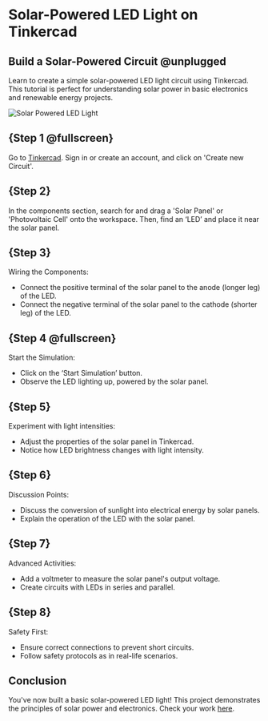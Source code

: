 # Solar-Powered LED Light on Tinkercad

## Build a Solar-Powered Circuit @unplugged

Learn to create a simple solar-powered LED light circuit using Tinkercad. This tutorial is perfect for understanding solar power in basic electronics and renewable energy projects.

![Solar Powered LED Light](/static/tinkercad/solar-powered-led-light/simulation.gif)

## {Step 1 @fullscreen}

Go to [Tinkercad](https://www.tinkercad.com). Sign in or create an account, and click on 'Create new Circuit'.

## {Step 2}

In the components section, search for and drag a 'Solar Panel' or 'Photovoltaic Cell' onto the workspace. Then, find an ‘LED’ and place it near the solar panel.

## {Step 3}

Wiring the Components:
- Connect the positive terminal of the solar panel to the anode (longer leg) of the LED.
- Connect the negative terminal of the solar panel to the cathode (shorter leg) of the LED.

## {Step 4 @fullscreen}

Start the Simulation:
- Click on the ‘Start Simulation’ button.
- Observe the LED lighting up, powered by the solar panel.

## {Step 5}

Experiment with light intensities:
- Adjust the properties of the solar panel in Tinkercad.
- Notice how LED brightness changes with light intensity.

## {Step 6}

Discussion Points:
- Discuss the conversion of sunlight into electrical energy by solar panels.
- Explain the operation of the LED with the solar panel.

## {Step 7}

Advanced Activities:
- Add a voltmeter to measure the solar panel's output voltage.
- Create circuits with LEDs in series and parallel.

## {Step 8}

Safety First:
- Ensure correct connections to prevent short circuits.
- Follow safety protocols as in real-life scenarios.

## Conclusion

You've now built a basic solar-powered LED light! This project demonstrates the principles of solar power and electronics. Check your work [here](https://www.tinkercad.com/things/fq3OVZV82lT-solar-powered-light).

